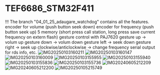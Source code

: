 # TEF6686_STM32F411
!!! The branch "04_01_25_adaugare_watchdog" contains all the features.
encoder for volume (push button seek down)
encoder for frequency (push button seek up)
5 memory (short press call station, long press save current frequency on extern flash)
gesture control with PAJ7620
gesture up -> volum up
gesture down -> volum down
gesture left -> seek down
gesture right -> seek up
clockwise/anticlockwise -> change frequency
serial output for rds info, etc.
![IMG20250103160211](https://github.com/user-attachments/assets/39840884-fc64-4311-af90-ac3ba6e658a5)
![IMG20250103160147](https://github.com/user-attachments/assets/731aeb58-77bf-4a91-ae59-11a0560948ce)
![IMG20250103160009](https://github.com/user-attachments/assets/f5446f13-853a-4f0b-ac85-1b3ad369fa71)
![IMG20250103155955](https://github.com/user-attachments/assets/7476ec88-793f-4e40-8f49-9acec0284825)
![IMG20250103155940](https://github.com/user-attachments/assets/9d794aeb-31f7-4635-ae5b-9e6d4eb7496f)
![IMG20250103155836](https://github.com/user-attachments/assets/8ddb4eea-fad9-4209-b690-5b19a7a1f697)
![IMG20250103155736](https://github.com/user-attachments/assets/63b3a372-d10d-44f0-b4d5-0d6a38db9a91)
![IMG20240605212209](https://github.com/user-attachments/assets/daa9aab1-7478-44b8-a3f2-0910aafd7f8d)
![IMG20240605212200](https://github.com/user-attachments/assets/d9d9dafa-d99f-46f6-8b66-a9ba77ec4c56)
![IMG20250105215749](https://github.com/user-attachments/assets/c2a4c4a7-4541-4bc8-919f-ef66e4f90f1a)
